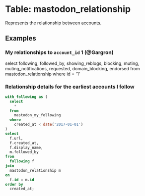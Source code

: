 # Table: mastodon_relationship

Represents the relationship between accounts.

## Examples

### My relationships to `account_id` 1 (@Gargron)

select
  following,
  followed_by,
  showing_reblogs,
  blocking,
  muting,
  muting_notifications,
  requested,
  domain_blocking,
  endorsed
from
  mastodon_relationship
where
   id = '1'

### Relationship details for the earliest accounts I follow

```sql
with following as (
  select
    *
  from
    mastodon_my_following
  where
    created_at < date('2017-01-01')
)
select
  f.url,
  f.created_at,
  f.display_name,
  m.followed_by
from
  following f
join
  mastodon_relationship m
on
  f.id = m.id
order by
  created_at;
```
